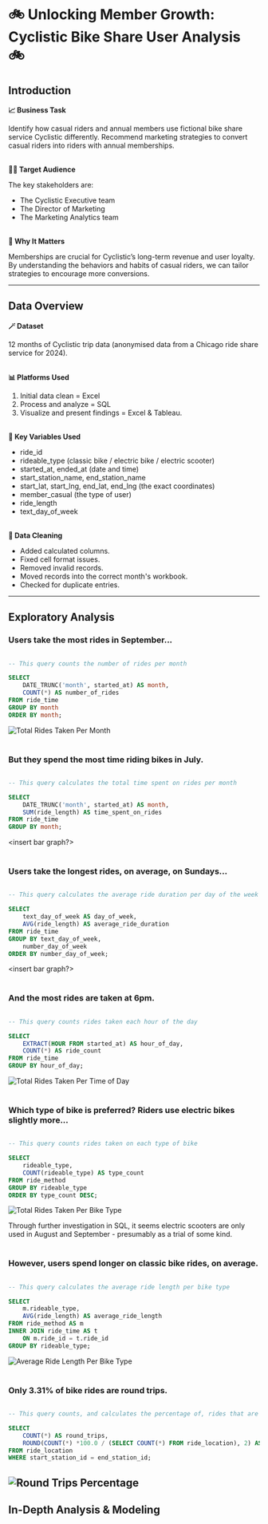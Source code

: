 # 🚲 Unlocking Member Growth: Cyclistic Bike Share User Analysis 🚲

## Introduction
**📈 Business Task**

Identify how casual riders and annual members use fictional bike share service Cyclistic differently. Recommend marketing strategies to convert casual riders into riders with annual memberships.
<br><br>

**👩‍💼 Target Audience**

The key stakeholders are:
- The Cyclistic Executive team
- The Director of Marketing
- The Marketing Analytics team
<br><br>

**🚀 Why It Matters**

Memberships are crucial for Cyclistic’s long-term revenue and user loyalty. By understanding the behaviors and habits of casual riders, we can tailor strategies to encourage more conversions.

---

## Data Overview
**🪄 Dataset**

12 months of Cyclistic trip data (anonymised data from a Chicago ride share service for 2024).
<br><br>

**📊 Platforms Used**

1. Initial data clean = Excel
2. Process and analyze = SQL
3. Visualize and present findings = Excel & Tableau. 
<br><br>

**🔎 Key Variables Used**

- ride_id
- rideable_type (classic bike / electric bike / electric scooter)
- started_at, ended_at (date and time)
- start_station_name, end_station_name
- start_lat, start_lng, end_lat, end_lng (the exact coordinates)
- member_casual (the type of user)
- ride_length
- text_day_of_week
<br><br>

**🧼 Data Cleaning**

- Added calculated columns. 
- Fixed cell format issues. 
- Removed invalid records. 
- Moved records into the correct month's workbook. 
- Checked for duplicate entries. 

---

## Exploratory Analysis

### Users take the most rides in September... 

```sql 

-- This query counts the number of rides per month

SELECT 
	DATE_TRUNC('month', started_at) AS month,
	COUNT(*) AS number_of_rides
FROM ride_time
GROUP BY month
ORDER BY month; 

```

![Total Rides Taken Per Month](images/total-rides-taken-per-month.png)
<br><br>

### But they spend the most time riding bikes in July. 

```sql 

-- This query calculates the total time spent on rides per month

SELECT
	DATE_TRUNC('month', started_at) AS month,
	SUM(ride_length) AS time_spent_on_rides
FROM ride_time
GROUP BY month;

```

<insert bar graph?>
<br><br>

### Users take the longest rides, on average, on Sundays...

```sql 

-- This query calculates the average ride duration per day of the week

SELECT
	text_day_of_week AS day_of_week,
	AVG(ride_length) AS average_ride_duration
FROM ride_time
GROUP BY text_day_of_week,
	number_day_of_week
ORDER BY number_day_of_week;

```

<insert bar graph?>
<br><br>

### And the most rides are taken at 6pm. 

```sql 

-- This query counts rides taken each hour of the day

SELECT 
	EXTRACT(HOUR FROM started_at) AS hour_of_day,
	COUNT(*) AS ride_count
FROM ride_time
GROUP BY hour_of_day;

```

![Total Rides Taken Per Time of Day](images/total-rides-taken-per-time-of-day.png)
<br><br>

### Which type of bike is preferred? Riders use electric bikes slightly more... 

```sql 

-- This query counts rides taken on each type of bike

SELECT 
	rideable_type,
	COUNT(rideable_type) AS type_count
FROM ride_method
GROUP BY rideable_type
ORDER BY type_count DESC;

```

![Total Rides Taken Per Bike Type](images/total-rides-taken-per-bike-type.png)

Through further investigation in SQL, it seems electric scooters are only used in August and September - presumably as a trial of some kind. 
<br><br>

### However, users spend longer on classic bike rides, on average. 

```sql 

-- This query calculates the average ride length per bike type

SELECT 
    m.rideable_type,
	AVG(ride_length) AS average_ride_length
FROM ride_method AS m
INNER JOIN ride_time AS t 
	ON m.ride_id = t.ride_id
GROUP BY rideable_type;

```

![Average Ride Length Per Bike Type](images/average-ride-length-per-bike-type.png)
<br><br>

### Only 3.31% of bike rides are round trips. 

```sql 

-- This query counts, and calculates the percentage of, rides that are round trips

SELECT 
    COUNT(*) AS round_trips,
	ROUND(COUNT(*) *100.0 / (SELECT COUNT(*) FROM ride_location), 2) AS percentage_of_total
FROM ride_location
WHERE start_station_id = end_station_id;

```

![Round Trips Percentage](images/round-trips-percentage.png)
---

## In-Depth Analysis & Modeling

